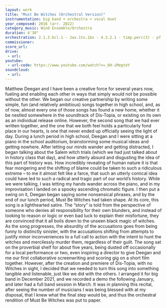 ```yaml
---
layout: work
title: "Must Be Witches (Orchestral Version)"
instrumentation: big band + orchestra + vocal duet
year_composed: 2016 (arr. 2022)
category_music: Wind Ensemble/Orchestra
duration: 4'30"
orchestration: 2.1.3.bcl.1 - 2ax.1tx.1bx - 4.3.2.1 - timp.perc(3) - pf - egtr - bgtr - ds - 2vox - str
commissioner:
score_url:
drive:
 - url:
youtube:
 - url-code: https://www.youtube.com/watch?v=_6H-iMegteY
soundcloud: 
 - url:
---
```


Matthew Deegan and I have been a creative force for several years now, fueling and enabling each other in ways that simply would not be possible without the other. We began our creative partnership by writing some simple, fun (and relatively ambitious) songs together in high school, and, as of now, almost every one of those songs has found a new home, whether it be nestled somewhere in the soundtrack of Dis-Topia, or existing on its own as an individual release online. However, the second song that we had ever written together, and the one that we both feel holds a particularly fond place in our hearts, is one that never ended up officially seeing the light of day.
During a lunch period in high school, Deegan and I were sitting at a piano in the school auditorium, brainstorming some musical ideas and getting nowhere. After letting our minds wander and getting distracted, I began talking about the Salem witch trials (which we had just talked about in history class that day), and how utterly absurd and disgusting the idea of this part of history was. How incredibly revealing of human nature it is that fear mongering and the shifting of blame could be taken to such a ridiculous extreme – to me it almost felt like a farce, that such an utterly comical idea could have led to such a radical and tragic part of our world’s history. While we were talking, I was letting my hands wander across the piano, and in my improvisation I landed on a spooky ascending chromatic figure. I then put a swing on it, Deegan began saying some nonsensical phrases, and by the end of our lunch period, Must Be Witches had taken shape.
At its core, this song is a lighthearted satire. The “story” is told from the perspective of someone who denies all responsibility for their own blunders, and instead of looking to reason or logic or even bad luck to explain their misfortune, they are convinced that it all boils down to the unseen black magic of witches. As the song progresses, the absurdity of the accusations goes from being funny to distinctly sinister, with the accusations shifting from attempts to justify minor inconveniences to a full call to action with the intent to hunt the witches and mercilessly murder them, regardless of their guilt.
The song sat on the proverbial shelf for about five years, being dusted off occasionally for a local performance or two, even inspiring a director to give Deegan and me our first collaborative screenwriting and scoring gig on a short film together. However, after the creation and premiere of Dis-Topia, with no Witches in sight, I decided that we needed to turn this song into something tangible and listenable, just like we did with the others. I arranged it for big band in December 2021, and we recorded a demo the following January, and later had a full band session in March. It was in planning this recital, after seeing the number of musicians I was being blessed with at my disposal, that I knew what the final step would be, and thus the orchestral rendition of Must Be Witches was put to paper.